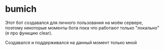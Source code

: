 # bumich

Этот бот создавался для личного пользования на моём сервере, поэтому некоторые моменты бота пока что работают только "локально" (я про функцию clear).

Создавался и поддерживался на данный момент только мной
